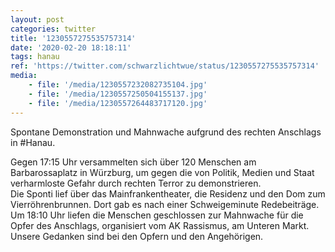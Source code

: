 ```yaml
---
layout: post
categories: twitter
title: '1230557275535757314'
date: '2020-02-20 18:18:11'
tags: hanau
ref: 'https://twitter.com/schwarzlichtwue/status/1230557275535757314'
media:
    - file: '/media/1230557232082735104.jpg'
    - file: '/media/1230557250504155137.jpg'
    - file: '/media/1230557264483717120.jpg'
---
```

Spontane Demonstration und Mahnwache aufgrund des rechten Anschlags in #Hanau.



Gegen 17:15 Uhr versammelten sich über 120 Menschen am Barbarossaplatz in Würzburg, um gegen die von Politik, Medien und Staat verharmloste Gefahr durch rechten Terror zu demonstrieren.  
Die Sponti lief über das Mainfrankentheater, die Residenz und den Dom zum Vierröhrenbrunnen. Dort gab es nach einer Schweigeminute Redebeiträge. Um 18:10 Uhr liefen die Menschen geschlossen zur Mahnwache für die Opfer des Anschlags, organisiert vom AK Rassismus, am Unteren Markt. 
Unsere Gedanken sind bei den Opfern und den Angehörigen. 